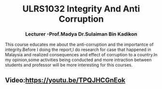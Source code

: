 <h1 align="center">ULRS1032 Integrity And Anti Corruption</h1>
<h3 align="center">Lecturer -Prof.Madya Dr.Sulaiman Bin Kadikon</h3>
This course educates me about the anti-corruption and the importantce of integrity.Before I doing the report,I do research for case that happened in Malaysia and realized consequences and effect of corruption to a country.In my opinion,some activities being conducted and more intraction between students and professor will be more interesting for this courses.



## Video:https://youtu.be/TPQJHCGnEok
